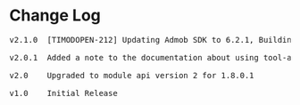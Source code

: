 # Change Log
<pre>
v2.1.0  [TIMODOPEN-212] Updating Admob SDK to 6.2.1, Building with TiSDK 2.1.3.GA, update documentation
	
v2.0.1	Added a note to the documentation about using tool-api-level 14 in the tiapp.xml [MOD-639]

v2.0	Upgraded to module api version 2 for 1.8.0.1

v1.0    Initial Release
